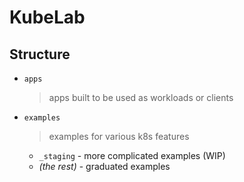 # KubeLab

## Structure

* `apps`
  > apps built to be used as workloads or clients
  
* `examples`
  > examples for various k8s features
  * `_staging` - more complicated examples (WIP)
  * _(the rest)_ - graduated examples